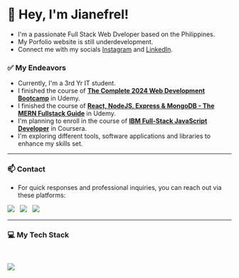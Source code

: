 # 👋 Hey, I'm Jianefrel!

- I'm a passionate Full Stack Web Dveloper based on the Philippines.
- My Porfolio website is still underdevelopment.
- Connect me with my socials [Instagram](https://www.instagram.com/jian.dionaldo/) and [LinkedIn](https://www.linkedin.com/in/jianefreldionaldo/).

### ✅ My Endeavors
- Currently, I'm a 3rd Yr IT student.
- I finished the course of [**The Complete 2024 Web Development Bootcamp**](https://www.udemy.com/certificate/UC-5d9f281a-7a29-4c17-913b-f371c34a4ca9/) in Udemy.
- I finished the course of [**React, NodeJS, Express & MongoDB - The MERN Fullstack Guide**](https://www.udemy.com/certificate/UC-76450df7-9120-4029-8e0e-5558447816c4/) in Udemy.
- I'm planning to enroll in the course of [**IBM Full-Stack JavaScript Developer**](https://www.coursera.org/professional-certificates/ibm-full-stack-javascript-developer) in Coursera.
- I'm exploring different tools, software applications and libraries to enhance my skills set. 
 
--- 

### 📫 Contact

- For quick responses and professional inquiries, you can reach out via these platforms: <br />

<a href="https://www.linkedin.com/in/jianefrel-dionaldo/" target="_blank"><img src="https://img.shields.io/badge/LinkedIn-%230077B5.svg?&style=for-the-badge&logo=linkedin&logoColor=white" /></a> &nbsp;
<a href="https://www.instagram.com/jian.dionaldo/" target="_blank"><img src="https://img.shields.io/badge/Instagram-%23E4405F.svg?&style=for-the-badge&logo=instagram&logoColor=white" /></a> &nbsp;
<a href="mailto:jianefreldionaldo988@gmail.com"><img src="https://img.shields.io/badge/Email-%23050C9C.svg?style=for-the-badge&logo=gmail&logoColor=white"></a>

---

### 💻  My Tech Stack

<br clear="both">

<p align="left">
  <a href="https://skillicons.dev" target="_blank"> <!-- https://skillicons.dev -->
    <img src="https://skillicons.dev/icons?i=javascript,py,html,css,bootstrap,tailwind,npm,react,redux,express,nodejs,mongodb,mysql,postgres,git,github,postman,docker,vercel,figma,md,vscode&theme=dark" />
  </a>
</p>

<!--

### 🚀  Top Lang

![Top Langs](https://github-readme-stats.vercel.app/api/top-langs/?username=JianefrelDionaldo&layout=compact&theme=dark) <br>

### 📊  Github Metrics
  <img src="https://github-readme-stats.vercel.app/api?username=JianefrelDionaldo&theme=midnight-purple&show_icons=true&hide_border=true&count_private=true" alt="Err-Stats"/>
  <img src="https://github-readme-streak-stats.herokuapp.com?user=JianefrelDionaldo&theme=tokyonight&hide_border=true" alt="Err-stats"/> <br>

### 👨‍💻  Profile Visits:

![Profile Views](https://komarev.com/ghpvc/?username=jianefreldionaldo&label=Profile%20views&color=0e75b6&style=flat)

-->

